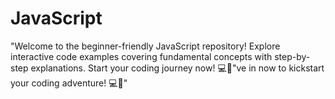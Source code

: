 # JavaScript
"Welcome to the beginner-friendly JavaScript repository! Explore interactive code examples covering fundamental concepts with step-by-step explanations. Start your coding journey now! 💻🚀"ve in now to kickstart your coding adventure! 💻🚀"
